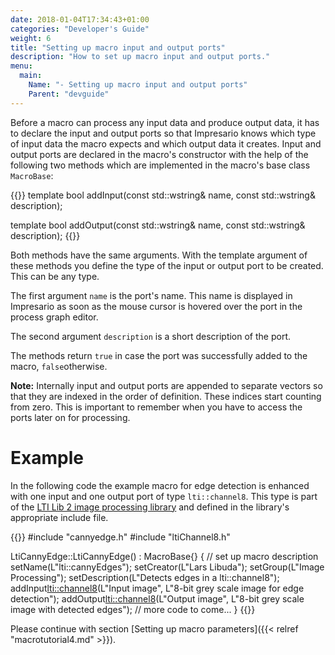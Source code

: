 ```yaml
---
date: 2018-01-04T17:34:43+01:00
categories: "Developer's Guide"
weight: 6
title: "Setting up macro input and output ports"
description: "How to set up macro input and output ports."
menu: 
  main:
    Name: "- Setting up macro input and output ports"
    Parent: "devguide"
---
```


Before a macro can process any input data and produce output data, it has to declare the input and output ports so 
that Impresario knows which type of input data the macro expects and which output data it creates. Input and output ports 
are declared in the macro's constructor with the help of the following two methods which are implemented in the 
macro's base class `MacroBase`:

{{<highlight cpp>}}
template<typename T>
bool addInput(const std::wstring& name, 
              const std::wstring& description);

template<typename T>
bool addOutput(const std::wstring& name, 
               const std::wstring& description);
{{</highlight>}}

Both methods have the same arguments. With the template argument of these methods you define the type of the 
input or output port to be created. This can be any type.

The first argument `name` is the port's name. This name is displayed in Impresario 
as soon as the mouse cursor is hovered over the port in the process graph editor.

The second argument `description` is a short description of the port.

The methods return `true` in case the port was successfully added to the macro, `false`otherwise.

**Note:** Internally input and output ports are appended to separate vectors so that they are indexed 
in the order of definition. These indices start counting from zero. This is important to remember when you have to
access the ports later on for processing.

# Example
In the following code the example macro for edge detection is enhanced with one input and one output port of type
`lti::channel8`. This type is part of the 
[LTI Lib 2 image processing library](http://www.ie.tec.ac.cr/palvarado/ltilib-2/html/index.html) and 
defined in the library's appropriate include file.

{{<highlight cpp>}}
#include "cannyedge.h"
#include "ltiChannel8.h"

LtiCannyEdge::LtiCannyEdge() : MacroBase{} {
  // set up macro description
  setName(L"lti::cannyEdges");
  setCreator(L"Lars Libuda");
  setGroup(L"Image Processing");
  setDescription(L"Detects edges in a lti::channel8");
  addInput<lti::channel8>(L"Input image",
           L"8-bit grey scale image for edge detection");
  addOutput<lti::channel8>(L"Output image",
            L"8-bit grey scale image with detected edges");
  // more code to come...
}
{{</highlight>}}

Please continue with section [Setting up macro parameters]({{< relref "macrotutorial4.md" >}}).
